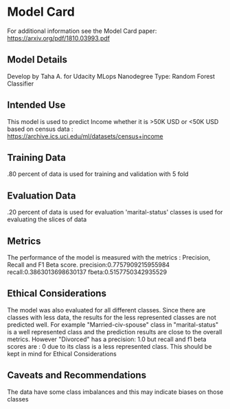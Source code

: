 # Model Card

For additional information see the Model Card paper: https://arxiv.org/pdf/1810.03993.pdf

## Model Details
Develop by Taha A. for Udacity MLops Nanodegree Type: Random Forest Classifier

## Intended Use
This model is used to predict Income whether it is >50K USD or <50K USD based on
census data : https://archive.ics.uci.edu/ml/datasets/census+income
## Training Data
.80 percent of data is used for training and validation with 5 fold

## Evaluation Data
.20 percent of data is used for evaluation
'marital-status' classes is used for evaluating the slices of data
## Metrics
The performance of the model is measured with the metrics : Precision, Recall
and F1 Beta score.
precision:0.7757909215955984
recall:0.3863013698630137
fbeta:0.5157750342935529
## Ethical Considerations
The model was also evaluated for all different classes. Since there are classes
with less data, the results for the less represented classes are not predicted 
well. For example "Married-civ-spouse" class in "marital-status" is a well represented
class and the prediction results are close to the overall metrics. However "Divorced"
has a precision: 1.0 but recall and f1 beta scores are : 0 due to its class is
a less represented class. This should be kept in mind for Ethical Considerations
## Caveats and Recommendations
The data have some class imbalances and this may indicate biases on those classes